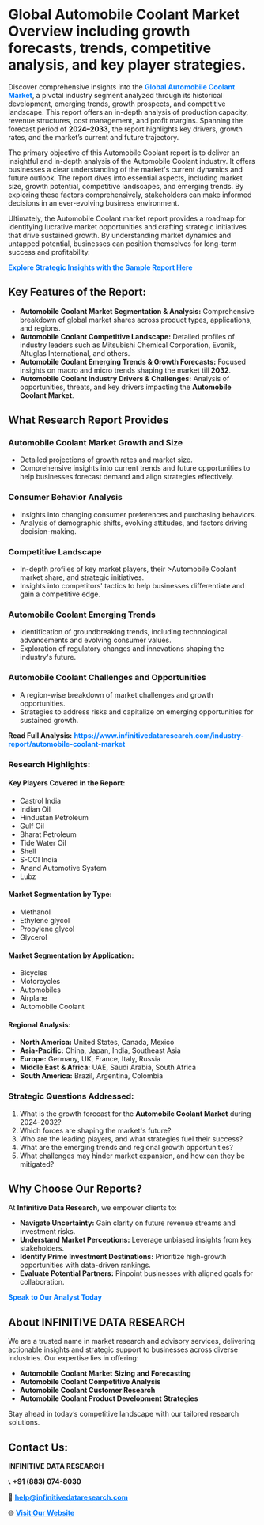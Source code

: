 <h1>Global Automobile Coolant Market Overview including growth forecasts, trends, competitive analysis, and key player strategies.</h1>
<p>
Discover comprehensive insights into the 
<a href="https://www.infinitivedataresearch.com/industry-report/automobile-coolant-market" rel="dofollow" style="color: #007BFF; text-decoration: none;"><strong>Global Automobile Coolant Market</strong></a>, a pivotal industry segment analyzed through its historical development, emerging trends, growth prospects, and competitive landscape. This report offers an in-depth analysis of production capacity, revenue structures, cost management, and profit margins. Spanning the forecast period of <strong>2024–2033</strong>, the report highlights key drivers, growth rates, and the market’s current and future trajectory.
</p>
<p>
The primary objective of this Automobile Coolant report is to deliver an insightful and in-depth analysis of the Automobile Coolant industry. It offers businesses a clear understanding of the market's current dynamics and future outlook. The report dives into essential aspects, including market size, growth potential, competitive landscapes, and emerging trends. By exploring these factors comprehensively, stakeholders can make informed decisions in an ever-evolving business environment.
</p>
<p>
Ultimately, the Automobile Coolant market report provides a roadmap for identifying lucrative market opportunities and crafting strategic initiatives that drive sustained growth. By understanding market dynamics and untapped potential, businesses can position themselves for long-term success and profitability.
</p>
<p>
<a href="https://www.infinitivedataresearch.com/request-sample/reportId=107234" style="color: #007BFF; text-decoration: none;"><strong>Explore Strategic Insights with the Sample Report Here</strong></a>
</p>

<h2>Key Features of the Report:</h2>
<ul>
<li><strong>Automobile Coolant Market Segmentation & Analysis:</strong> Comprehensive breakdown of global market shares across product types, applications, and regions.</li>
<li><strong>Automobile Coolant Competitive Landscape:</strong> Detailed profiles of industry leaders such as Mitsubishi Chemical Corporation, Evonik, Altuglas International, and others.</li>
<li><strong>Automobile Coolant Emerging Trends & Growth Forecasts:</strong> Focused insights on macro and micro trends shaping the market till <strong>2032</strong>.</li>
<li><strong>Automobile Coolant Industry Drivers & Challenges:</strong> Analysis of opportunities, threats, and key drivers impacting the <strong>Automobile Coolant Market</strong>.</li>
</ul>

<h2>What Research Report Provides</h2>
<h3>Automobile Coolant Market Growth and Size</h3>
<ul>
<li>Detailed projections of growth rates and market size.</li>
<li>Comprehensive insights into current trends and future opportunities to help businesses forecast demand and align strategies effectively.</li>
</ul>

<h3>Consumer Behavior Analysis</h3>
<ul>
<li>Insights into changing consumer preferences and purchasing behaviors.</li>
<li>Analysis of demographic shifts, evolving attitudes, and factors driving decision-making.</li>
</ul>

<h3>Competitive Landscape</h3>
<ul>
<li>In-depth profiles of key market players, their >Automobile Coolant market share, and strategic initiatives.</li>
<li>Insights into competitors' tactics to help businesses differentiate and gain a competitive edge.</li>
</ul>

<h3>Automobile Coolant Emerging Trends</h3>
<ul>
<li>Identification of groundbreaking trends, including technological advancements and evolving consumer values.</li>
<li>Exploration of regulatory changes and innovations shaping the industry's future.</li>
</ul>

<h3>Automobile Coolant Challenges and Opportunities</h3>
<ul>
<li>A region-wise breakdown of market challenges and growth opportunities.</li>
<li>Strategies to address risks and capitalize on emerging opportunities for sustained growth.</li>
</ul>
<p><strong>Read Full Analysis:</strong> <a href="https://www.infinitivedataresearch.com/industry-report/automobile-coolant-market" rel="dofollow" style="color: #007BFF; text-decoration: none;"><strong>https://www.infinitivedataresearch.com/industry-report/automobile-coolant-market</strong></a></p>
<h3>Research Highlights:</h3>
<h4>Key Players Covered in the Report:</h4>
<ul><li>Castrol India</li><li>Indian Oil</li><li>Hindustan Petroleum</li><li>Gulf Oil</li><li>Bharat Petroleum</li><li>Tide Water Oil</li><li>Shell</li><li>S-CCI India</li><li>Anand Automotive System</li><li>Lubz</li></ul>
<h4>Market Segmentation by Type:</h4>
<ul><li>Methanol</li><li>Ethylene glycol</li><li>Propylene glycol</li><li>Glycerol</li></ul>
<h4>Market Segmentation by Application:</h4>
<ul><li>Bicycles</li><li>Motorcycles</li><li>Automobiles</li><li>Airplane</li><li>Automobile Coolant</li></ul>

<h4>Regional Analysis:</h4>
<ul>
<li><strong>North America:</strong> United States, Canada, Mexico</li>
<li><strong>Asia-Pacific:</strong> China, Japan, India, Southeast Asia</li>
<li><strong>Europe:</strong> Germany, UK, France, Italy, Russia</li>
<li><strong>Middle East & Africa:</strong> UAE, Saudi Arabia, South Africa</li>
<li><strong>South America:</strong> Brazil, Argentina, Colombia</li>
</ul>

<h3>Strategic Questions Addressed:</h3>
<ol>
<li>What is the growth forecast for the <strong>Automobile Coolant Market</strong> during 2024–2032?</li>
<li>Which forces are shaping the market's future?</li>
<li>Who are the leading players, and what strategies fuel their success?</li>
<li>What are the emerging trends and regional growth opportunities?</li>
<li>What challenges may hinder market expansion, and how can they be mitigated?</li>
</ol>

<h2>Why Choose Our Reports?</h2>
<p>At <strong>Infinitive Data Research</strong>, we empower clients to:</p>
<ul>
<li><strong>Navigate Uncertainty:</strong> Gain clarity on future revenue streams and investment risks.</li>
<li><strong>Understand Market Perceptions:</strong> Leverage unbiased insights from key stakeholders.</li>
<li><strong>Identify Prime Investment Destinations:</strong> Prioritize high-growth opportunities with data-driven rankings.</li>
<li><strong>Evaluate Potential Partners:</strong> Pinpoint businesses with aligned goals for collaboration.</li>
</ul>
<p><a href="https://www.infinitivedataresearch.com/industry-report/automobile-coolant-market" rel="dofollow" style="color: #007BFF; text-decoration: none;"><strong>Speak to Our Analyst Today</strong></a></p>

<h2>About INFINITIVE DATA RESEARCH</h2>
<p>We are a trusted name in market research and advisory services, delivering actionable insights and strategic support to businesses across diverse industries. Our expertise lies in offering:</p>
<ul>
<li><strong>Automobile Coolant Market Sizing and Forecasting</strong></li>
<li><strong>Automobile Coolant Competitive Analysis</strong></li>
<li><strong>Automobile Coolant Customer Research</strong></li>
<li><strong>Automobile Coolant Product Development Strategies</strong></li>
</ul>
<p>Stay ahead in today’s competitive landscape with our tailored research solutions.</p>

<h2>Contact Us:</h2>
<p><strong>INFINITIVE DATA RESEARCH</strong></p>
<p>📞 <strong>+91 (883) 074-8030</strong></p>
<p>📧 <strong><a href="mailto:help@infinitivedataresearch.com" style="color: #007BFF;">help@infinitivedataresearch.com</a></strong></p>
<p>🌐 <strong><a href="https://www.infinitivedataresearch.com" rel="dofollow" style="color: #007BFF;">Visit Our Website</a></strong></p>